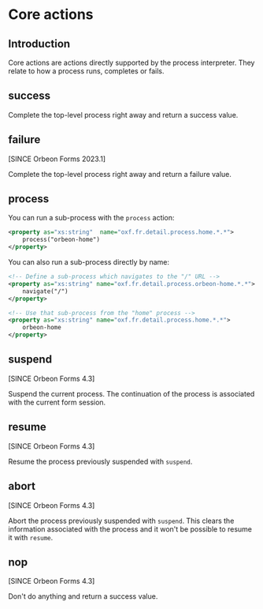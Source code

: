 # Core actions

## Introduction

Core actions are actions directly supported by the process interpreter. They relate to how a process runs, completes or fails.

## success

Complete the top-level process right away and return a success value.

## failure

[SINCE Orbeon Forms 2023.1]

Complete the top-level process right away and return a failure value.

## process

You can run a sub-process with the `process` action:

```xml
<property as="xs:string"  name="oxf.fr.detail.process.home.*.*">
    process("orbeon-home")
</property>
```

You can also run a sub-process directly by name:

```xml
<!-- Define a sub-process which navigates to the "/" URL -->
<property as="xs:string" name="oxf.fr.detail.process.orbeon-home.*.*">
    navigate("/")
</property>

<!-- Use that sub-process from the "home" process -->
<property as="xs:string" name="oxf.fr.detail.process.home.*.*">
    orbeon-home
</property>
```

## suspend

[SINCE Orbeon Forms 4.3]

Suspend the current process. The continuation of the process is associated with the current form session.

## resume

[SINCE Orbeon Forms 4.3]

Resume the process previously suspended with `suspend`.

## abort

[SINCE Orbeon Forms 4.3]

Abort the process previously suspended with `suspend`. This clears the information associated with the process and it won't be possible to resume it with `resume`.

## nop

[SINCE Orbeon Forms 4.3]

Don't do anything and return a success value.
